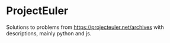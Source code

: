# ProjectEuler
Solutions to problems from https://projecteuler.net/archives with descriptions,  mainly python and js.
